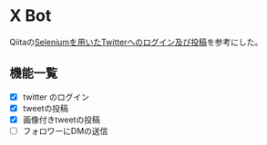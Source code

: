 # X Bot

Qiitaの[Seleniumを用いたTwitterへのログイン及び投稿](https://qiita.com/rinodrops/items/f1cd9c3ddf6cd8a20d05)を参考にした。


## 機能一覧

- [x] twitter のログイン
- [x] tweetの投稿
- [x] 画像付きtweetの投稿
- [ ] フォロワーにDMの送信